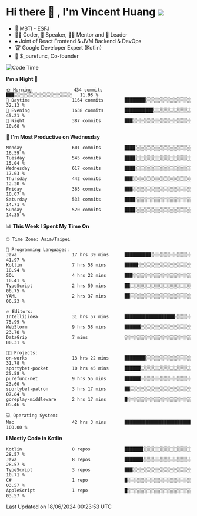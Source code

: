# Hi there 👋 , I'm Vincent Huang ![](https://komarev.com/ghpvc/?username=Jian-Min-Huang)
- 👀 MBTI - [ESFJ](https://www.16personalities.com/esfj-personality)
- 👨‍💻 Coder, 🎤 Speaker, 👨‍🏫 Mentor and 🚀 Leader
- ♠️ Joint of React Frontend & JVM Backend & DevOps
- 🏆 Google Developer Expert (Kotlin)
- 💼 $_purefunc, Co-founder

<!--START_SECTION:waka-->
![Code Time](http://img.shields.io/badge/Code%20Time-3%2C914%20hrs%2055%20mins-blue)

**I'm a Night 🦉** 

```text
🌞 Morning                434 commits         ███░░░░░░░░░░░░░░░░░░░░░░   11.98 % 
🌆 Daytime                1164 commits        ████████░░░░░░░░░░░░░░░░░   32.13 % 
🌃 Evening                1638 commits        ███████████░░░░░░░░░░░░░░   45.21 % 
🌙 Night                  387 commits         ███░░░░░░░░░░░░░░░░░░░░░░   10.68 % 
```
📅 **I'm Most Productive on Wednesday** 

```text
Monday                   601 commits         ████░░░░░░░░░░░░░░░░░░░░░   16.59 % 
Tuesday                  545 commits         ████░░░░░░░░░░░░░░░░░░░░░   15.04 % 
Wednesday                617 commits         ████░░░░░░░░░░░░░░░░░░░░░   17.03 % 
Thursday                 442 commits         ███░░░░░░░░░░░░░░░░░░░░░░   12.20 % 
Friday                   365 commits         ███░░░░░░░░░░░░░░░░░░░░░░   10.07 % 
Saturday                 533 commits         ████░░░░░░░░░░░░░░░░░░░░░   14.71 % 
Sunday                   520 commits         ████░░░░░░░░░░░░░░░░░░░░░   14.35 % 
```


📊 **This Week I Spent My Time On** 

```text
🕑︎ Time Zone: Asia/Taipei

💬 Programming Languages: 
Java                     17 hrs 39 mins      ██████████░░░░░░░░░░░░░░░   41.97 % 
Kotlin                   7 hrs 58 mins       █████░░░░░░░░░░░░░░░░░░░░   18.94 % 
SQL                      4 hrs 22 mins       ███░░░░░░░░░░░░░░░░░░░░░░   10.41 % 
TypeScript               2 hrs 50 mins       ██░░░░░░░░░░░░░░░░░░░░░░░   06.75 % 
YAML                     2 hrs 37 mins       ██░░░░░░░░░░░░░░░░░░░░░░░   06.23 % 

🔥 Editors: 
Intellijidea             31 hrs 57 mins      ███████████████████░░░░░░   75.99 % 
WebStorm                 9 hrs 58 mins       ██████░░░░░░░░░░░░░░░░░░░   23.70 % 
DataGrip                 7 mins              ░░░░░░░░░░░░░░░░░░░░░░░░░   00.31 % 

🐱‍💻 Projects: 
on-works                 13 hrs 22 mins      ████████░░░░░░░░░░░░░░░░░   31.78 % 
sportybet-pocket         10 hrs 45 mins      ██████░░░░░░░░░░░░░░░░░░░   25.58 % 
purefunc-net             9 hrs 55 mins       ██████░░░░░░░░░░░░░░░░░░░   23.60 % 
sportybet-patron         3 hrs 17 mins       ██░░░░░░░░░░░░░░░░░░░░░░░   07.84 % 
goreplay-middleware      2 hrs 17 mins       █░░░░░░░░░░░░░░░░░░░░░░░░   05.46 % 

💻 Operating System: 
Mac                      42 hrs 3 mins       █████████████████████████   100.00 % 
```

**I Mostly Code in Kotlin** 

```text
Kotlin                   8 repos             ███████░░░░░░░░░░░░░░░░░░   28.57 % 
Java                     8 repos             ███████░░░░░░░░░░░░░░░░░░   28.57 % 
TypeScript               3 repos             ███░░░░░░░░░░░░░░░░░░░░░░   10.71 % 
C#                       1 repo              █░░░░░░░░░░░░░░░░░░░░░░░░   03.57 % 
AppleScript              1 repo              █░░░░░░░░░░░░░░░░░░░░░░░░   03.57 % 
```




 Last Updated on 18/06/2024 00:23:53 UTC
<!--END_SECTION:waka-->
